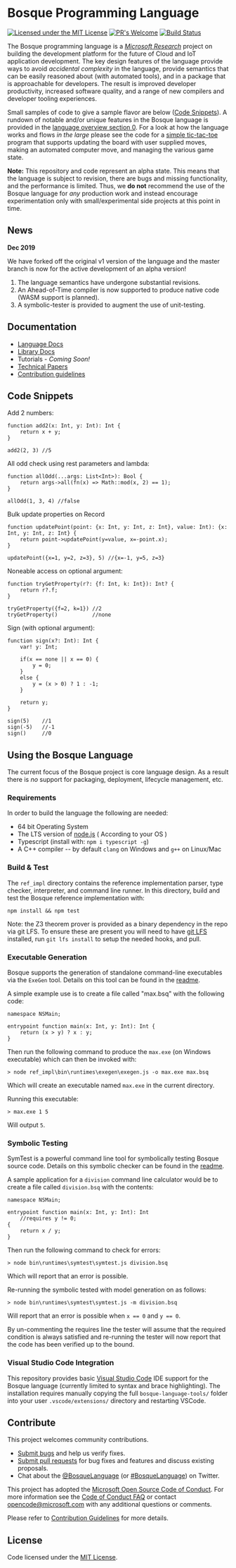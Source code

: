 # Bosque Programming Language

[![Licensed under the MIT License](https://img.shields.io/badge/License-MIT-blue.svg)](https://github.com/Microsoft/BosqueLanguage/blob/master/LICENSE.txt)
[![PR's Welcome](https://img.shields.io/badge/PRs%20-welcome-brightgreen.svg)](#contribute)
[![Build Status](https://dev.azure.com/bosquepl/BosqueDevOps/_apis/build/status/Microsoft.BosqueLanguage?branchName=master)](https://dev.azure.com/bosquepl/BosqueDevOps/_build/latest?definitionId=1&branchName=master)

The Bosque programming language is a [_Microsoft Research_](https://www.microsoft.com/en-us/research/project/bosque-programming-language/) project on building the development platform for the future of Cloud and IoT application development. The key design features of the language provide ways to avoid _accidental complexity_ in the language, provide semantics that can be easily reasoned about (with automated tools), and in a package that is approachable for developers. The result is improved developer productivity, increased software quality, and a range of new compilers and developer tooling experiences.

Small samples of code to give a sample flavor are below ([Code Snippets](#Code-Snippets)). A rundown of notable and/or unique features in the Bosque language is provided in the [language overview section 0](docs/language/overview.md#0-Highlight-Features).
For a look at how the language works and flows _in the large_ please see the code for a [simple tic-tac-toe](ref_impl/src/test/apps/tictactoe/main.bsq) program that supports updating the board with user supplied moves, making an automated computer move, and managing the various game state.

**Note:** This repository and code represent an alpha state. This means that the language is subject to revision, there are bugs and missing functionality, and the performance is limited. Thus, we **do not** recommend the use of the Bosque language for _any_ production work and instead encourage experimentation only with small/experimental side projects at this point in time.

## News
**Dec 2019**

We have forked off the original v1 version of the language and the master branch is now for the active development of an alpha version!

1. The language semantics have undergone substantial revisions.
2. An Ahead-of-Time compiler is now supported to produce native code (WASM support is planned).
3. A symbolic-tester is provided to augment the use of unit-testing.

## Documentation

* [Language Docs](docs/language/overview.md)
* [Library Docs](docs/libraries/overview.md)
* Tutorials - _Coming Soon!_
* [Technical Papers](docs/papers/publist.md)
* [Contribution guidelines](CONTRIBUTING.md)

## Code Snippets

Add 2 numbers:

```none
function add2(x: Int, y: Int): Int {
    return x + y;
}

add2(2, 3) //5
```

All odd check using rest parameters and lambda:

```none
function allOdd(...args: List<Int>): Bool {
    return args->all(fn(x) => Math::mod(x, 2) == 1);
}

allOdd(1, 3, 4) //false
```

Bulk update properties on Record

```none
function updatePoint(point: {x: Int, y: Int, z: Int}, value: Int): {x: Int, y: Int, z: Int} {
    return point->updatePoint(y=value, x=-point.x);
}

updatePoint({x=1, y=2, z=3}, 5) //{x=-1, y=5, z=3}
```

Noneable access on optional argument:

```none
function tryGetProperty(r?: {f: Int, k: Int}): Int? {
    return r?.f;
}

tryGetProperty({f=2, k=1}) //2
tryGetProperty()           //none
```

Sign (with optional argument):

```none
function sign(x?: Int): Int {
    var! y: Int;

    if(x == none || x == 0) {
        y = 0;
    }
    else {
        y = (x > 0) ? 1 : -1;
    }

    return y;
}

sign(5)    //1
sign(-5)   //-1
sign()     //0
```

## Using the Bosque Language

The current focus of the Bosque project is core language design. As a result there is _no_ support for packaging, deployment, lifecycle management, etc.

### Requirements

In order to build the language the following are needed:

- 64 bit Operating System
- The LTS version of [node.js](https://nodejs.org/en/download/) ( According to your OS )
- Typescript (install with: `npm i typescript -g`)
- A C++ compiler -- by default `clang` on Windows and `g++` on Linux/Mac

### Build & Test

The `ref_impl` directory contains the reference implementation parser, type checker, interpreter, and command line runner. In this directory, build and test the Bosque reference implementation with:

```none
npm install && npm test
```

Note: the Z3 theorem prover is provided as a binary dependency in the repo via git LFS. To ensure these are present you will need to have [git LFS](https://git-lfs.github.com/) installed, run `git lfs install` to setup the needed hooks, and pull. 

### Executable Generation

Bosque supports the generation of standalone command-line executables via the `ExeGen` tool. Details on this tool can be found in the [readme](./ref_impl/src/runtimes/exegen/README.md).

A simple example use is to create a file called "max.bsq" with the following code:
```
namespace NSMain;

entrypoint function main(x: Int, y: Int): Int {
    return (x > y) ? x : y;
}
```
Then run the following command to produce the `max.exe` (on Windows executable) which can then be invoked with:
```
> node ref_impl\bin\runtimes\exegen\exegen.js -o max.exe max.bsq
```
Which will create an executable named `max.exe` in the current directory.

Running this executable:
```
> max.exe 1 5
```
Will output `5`.

### Symbolic Testing

SymTest is a powerful command line tool for symbolically testing Bosque source code. Details on this symbolic checker can be found in the [readme](./ref_impl/src/runtimes/symtest/README.md).

A sample application for a `division` command line calculator would be to create a file called `division.bsq` with the contents:
```
namespace NSMain;

entrypoint function main(x: Int, y: Int): Int 
    //requires y != 0;
{
    return x / y;
}
```

Then run the following command to check for errors:
```
> node bin\runtimes\symtest\symtest.js division.bsq
```
Which will report that an error is possible.

Re-running the symbolic tested with model generation on as follows:
```
> node bin\runtimes\symtest\symtest.js -m division.bsq
```
Will report that an error is possible when `x == 0` and `y == 0`.

By un-commenting the requires line the tester will assume that the required condition is always satisfied and re-running the tester will now report that the code has been verified up to the bound.

### Visual Studio Code Integration

This repository provides basic [Visual Studio Code](https://code.visualstudio.com/) IDE support for the Bosque language (currently limited to syntax and brace highlighting). The installation requires manually copying the full `bosque-language-tools/` folder into your user `.vscode/extensions/` directory and restarting VSCode.

## Contribute

This project welcomes community contributions.

* [Submit bugs](https://github.com/Microsoft/BosqueLanguage/issues) and help us verify fixes.
* [Submit pull requests](https://github.com/Microsoft/BosqueLanguage/pulls) for bug fixes and features and discuss existing proposals.
* Chat about the [@BosqueLanguage](https://twitter.com/BosqueLanguage) (or [#BosqueLanguage](https://twitter.com/hashtag/BosqueLanguage)) on Twitter.

This project has adopted the [Microsoft Open Source Code of Conduct](https://opensource.microsoft.com/codeofconduct/).
For more information see the [Code of Conduct FAQ](https://opensource.microsoft.com/codeofconduct/faq/) or
contact [opencode@microsoft.com](mailto:opencode@microsoft.com) with any additional questions or comments.

Please refer to [Contribution Guidelines](CONTRIBUTING.md) for more details.

## License

Code licensed under the [MIT License](LICENSE.txt).
